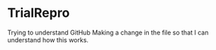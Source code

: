 # TrialRepro
Trying to understand GitHub
Making a change in the file so that I can understand how this works.
